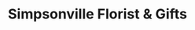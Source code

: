 ---
title: "Simpsonville Florist & Gifts"
url: /simpsonville/simpsonville-florist-and-gifts/
shop: florist
---